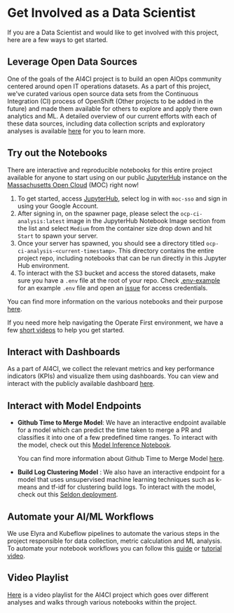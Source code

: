 # Get Involved as a Data Scientist

If you are a Data Scientist and would like to get involved with this project, here are a few ways to get started.

## Leverage Open Data Sources

One of the goals of the AI4CI project is to build an open AIOps community centered around open IT operations datasets. As a part of this project, we've curated various open source data sets from the Continuous Integration (CI) process of OpenShift (Other projects to be added in the future)  and made them available for others to explore and apply there own analytics and ML. A detailed overview of our current efforts with each of these data sources, including data collection scripts and exploratory analyses is available [here](content.md#data-engineering-metrics-and-kpis-for-ci) for you to learn more.

## Try out the Notebooks

There are interactive and reproducible notebooks for this entire project available for anyone to start using on our public [JupyterHub](https://jupyterhub-opf-jupyterhub.apps.smaug.na.operate-first.cloud) instance on the [Massachusetts Open Cloud](https://massopen.cloud/) (MOC) right now!

1. To get started, access [JupyterHub](https://jupyterhub-opf-jupyterhub.apps.smaug.na.operate-first.cloud), select log in with `moc-sso` and sign in using your Google Account.
2. After signing in, on the spawner page, please select the `ocp-ci-analysis:latest` image in the JupyterHub Notebook Image section from the list and select `Medium` from the container size drop down and hit `Start` to spawn your server.
3. Once your server has spawned, you should see a directory titled `ocp-ci-analysis-<current-timestamp>`. This directory contains the entire project repo, including notebooks that can be run directly in this Jupyter Hub environment.
4. To interact with the S3 bucket and access the stored datasets, make sure you have a `.env` file at the root of your repo. Check [.env-example](../.env-example) for an example `.env` file and open an [issue](https://github.com/aicoe-aiops/ocp-ci-analysis/issues) for access credentials.

You can find more information on the various notebooks and their purpose [here](content.md).

If you need more help navigating the Operate First environment, we have a few [short videos](https://www.youtube.com/playlist?list=PL8VBRDTElCWpneB4dBu4u1kHElZVWfAwW) to help you get started.

## Interact with Dashboards
As a part of AI4CI, we collect the relevant metrics and key performance indicators (KPIs) and visualize them using dashboards. You can view and interact with the publicly available dashboard [here](https://superset.operate-first.cloud/superset/dashboard/ai4ci/).

## Interact with Model Endpoints

* **Github Time to Merge Model**: We have an interactive endpoint available for a model which can predict the time taken to merge a PR and classifies it into one of a few predefined time ranges. To interact with the model, check out this [Model Inference Notebook](../notebooks/time-to-merge-prediction/model_inference.ipynb).

    You can find more information about Github Time to Merge Model [here](../notebooks/time-to-merge-prediction/README.md).

* **Build Log Clustering Model** : We also have an interactive endpoint for a model that uses unsupervised machine learning techniques such as k-means and tf-idf for clustering build logs. To interact with the model, check out this [Seldon deployment](../notebooks/data-sources/gcsweb-ci/build-logs/model_seldon.ipynb).

## Automate your AI/ML Workflows

We use Elyra and Kubeflow pipelines to automate the various steps in the project responsible for data collection, metric calculation and ML analysis. To automate your notebook workflows you can follow this [guide](automating-using-elyra.md) or [tutorial video](https://youtu.be/bh5WpKq3W7Y).

## Video Playlist

[Here](https://www.youtube.com/playlist?list=PL8VBRDTElCWoGwMhCp04rQFMcIhshv33U) is a video playlist for the AI4CI project which goes over different analyses and walks through various notebooks within the project.
